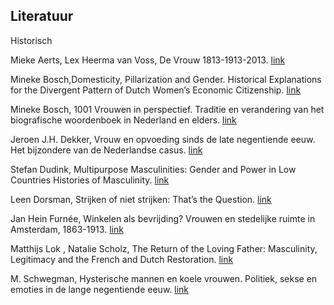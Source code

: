 ## Literatuur

Historisch

Mieke Aerts,  Lex Heerma van Voss, De Vrouw 1813-1913-2013. [link](https://www.bmgn-lchr.nl/articles/abstract/10.18352/bmgn-lchr.10038/)

Mineke Bosch,Domesticity, Pillarization and Gender. Historical Explanations for the Divergent Pattern of Dutch Women’s Economic Citizenship. [link](https://www.bmgn-lchr.nl/articles/abstract/10.18352/bmgn-lchr.7122/)

Mineke Bosch, 1001 Vrouwen in perspectief. Traditie en verandering van het biografische woordenboek in Nederland en elders. [link](https://www.bmgn-lchr.nl/articles/abstract/10.18352/bmgn-lchr.9443/)

Jeroen J.H. Dekker, Vrouw en opvoeding sinds de late negentiende eeuw. Het bijzondere van de Nederlandse casus. [link](https://www.bmgn-lchr.nl/articles/abstract/10.18352/bmgn-lchr.10041/)

Stefan Dudink, Multipurpose Masculinities: Gender and Power in Low Countries Histories of Masculinity. [link](https://www.bmgn-lchr.nl/articles/abstract/10.18352/bmgn-lchr.1562/)

Leen Dorsman, Strijken of niet strijken: That’s the Question. [link](https://www.bmgn-lchr.nl/articles/abstract/10.18352/bmgn-lchr.8155/)

Jan Hein Furnée, Winkelen als bevrijding? Vrouwen en stedelijke ruimte in Amsterdam, 1863-1913. [link](https://www.bmgn-lchr.nl/articles/abstract/10.18352/bmgn-lchr.10042/)

Matthijs Lok ,  Natalie Scholz, The Return of the Loving Father: Masculinity, Legitimacy and the French and Dutch Restoration. [link](https://www.bmgn-lchr.nl/articles/abstract/10.18352/bmgn-lchr.1564/)

M. Schwegman, Hysterische mannen en koele vrouwen. Politiek, sekse en emoties in de lange negentiende eeuw. [link](https://www.bmgn-lchr.nl/articles/abstract/10.18352/bmgn-lchr.6402/)

